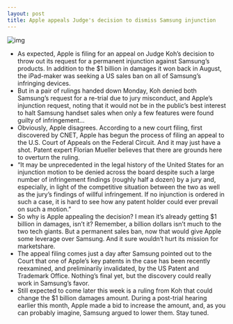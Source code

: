 ```yaml
---
layout: post
title: Apple appeals Judge's decision to dismiss Samsung injunction
---
```

![img](http://media.idownloadblog.com/wp-content/uploads/2011/12/courtroom-gavel.jpg)
* As expected, Apple is filing for an appeal on Judge Koh’s decision to throw out its request for a permanent injunction against Samsung’s products. In addition to the $1 billion in damages it won back in August, the iPad-maker was seeking a US sales ban on all of Samsung’s infringing devices.
* But in a pair of rulings handed down Monday, Koh denied both Samsung’s request for a re-trial due to jury misconduct, and Apple’s injunction request, noting that it would not be in the public’s best interest to halt Samsung handset sales when only a few features were found guilty of infringement…
* Obviously, Apple disagrees. According to a new court filing, first discovered by CNET, Apple has begun the process of filing an appeal to the U.S. Court of Appeals on the Federal Circuit. And it may just have a shot. Patent expert Florian Mueller believes that there are grounds here to overturn the ruling.
* “It may be unprecedented in the legal history of the United States for an injunction motion to be denied across the board despite such a large number of infringement findings (roughly half a dozen) by a jury and, especially, in light of the competitive situation between the two as well as the jury’s findings of willful infringement. If no injunction is ordered in such a case, it is hard to see how any patent holder could ever prevail on such a motion.”
* So why is Apple appealing the decision? I mean it’s already getting $1 billion in damages, isn’t it? Remember, a billion dollars isn’t much to the two tech giants. But a permanent sales ban, now that would give Apple some leverage over Samsung. And it sure wouldn’t hurt its mission for marketshare.
* The appeal filing comes just a day after Samsung pointed out to the Court that one of Apple’s key patents in the case has been recently reexamined, and preliminarily invalidated, by the US Patent and Trademark Office. Nothing’s final yet, but the discovery could really work in Samsung’s favor.
* Still expected to come later this week is a ruling from Koh that could change the $1 billion damages amount. During a post-trial hearing earlier this month, Apple made a bid to increase the amount, and, as you can probably imagine, Samsung argued to lower them. Stay tuned.

